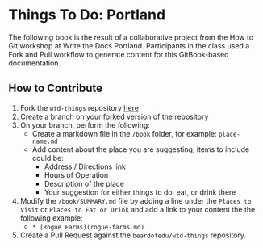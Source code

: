 # Things To Do: Portland

The following book is the result of a collaborative project from the How to Git workshop at Write the Docs Portland. Participants in the class used a Fork and Pull workflow to generate content for this GitBook-based documentation. 

## How to Contribute
1. Fork the `wtd-things` repository [here](https://github.com/beardofedu/wtd-things)
2. Create a branch on your forked version of the repository
3. On your branch, perform the following:
   - Create a markdown file in the `/book` folder, for example: `place-name.md`
   - Add content about the place you are suggesting, items to include could be:
     - Address / Directions link
     - Hours of Operation
     - Description of the place
     - Your suggestion for either things to do, eat, or drink there
4. Modify the `/book/SUMMARY.md` file by adding a line under the `Places to Visit` or `Places to Eat or Drink` and add a link to your content the the following example:
   -   `* [Rogue Farms](rogue-farms.md)`
 5. Create a Pull Request against the `beardofedu/wtd-things` repository.
 
